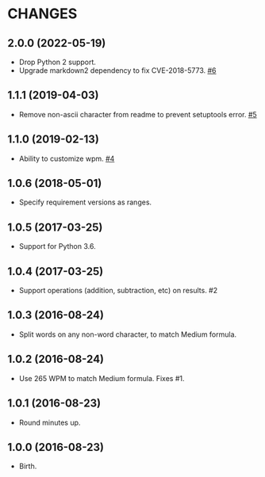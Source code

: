 
# CHANGES


## 2.0.0 (2022-05-19)

- Drop Python 2 support.
- Upgrade markdown2 dependency to fix CVE-2018-5773.
  [#6](https://github.com/alanhamlett/readtime/pull/6)


## 1.1.1 (2019-04-03)

- Remove non-ascii character from readme to prevent setuptools error.
  [#5](https://github.com/alanhamlett/readtime/issues/5)


## 1.1.0 (2019-02-13)

- Ability to customize wpm.
  [#4](https://github.com/alanhamlett/readtime/issues/4)


## 1.0.6 (2018-05-01)

- Specify requirement versions as ranges.


## 1.0.5 (2017-03-25)

- Support for Python 3.6.


## 1.0.4 (2017-03-25)

- Support operations (addition, subtraction, etc) on results. #2


## 1.0.3 (2016-08-24)

- Split words on any non-word character, to match Medium formula.


## 1.0.2 (2016-08-24)

- Use 265 WPM to match Medium formula. Fixes #1.


## 1.0.1 (2016-08-23)

- Round minutes up.


## 1.0.0 (2016-08-23)

- Birth.
